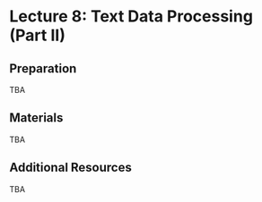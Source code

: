 # Lecture 8: Text Data Processing (Part II)

## Preparation

TBA

## Materials

TBA

## Additional Resources

TBA
